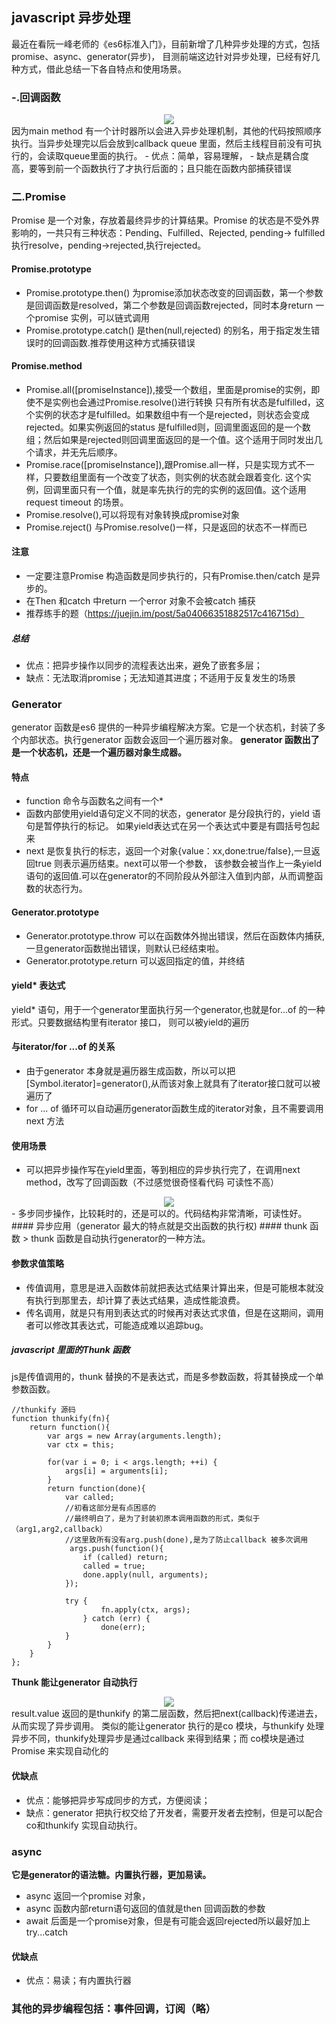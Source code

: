 ## javascript 异步处理
最近在看阮一峰老师的《es6标准入门》，目前新增了几种异步处理的方式，包括promise、async、generator(异步)，
目测前端这边针对异步处理，已经有好几种方式，借此总结一下各自特点和使用场景。
### -.回调函数
<div style="text-align: center"><img src="https://github.com/chenqing2016/learn-javascript/blob/master/src/async/img/callback.png"/></div>
因为main method 有一个计时器所以会进入异步处理机制，其他的代码按照顺序执行。当异步处理完以后会放到callback queue 里面，然后主线程目前没有可执行的，会读取queue里面的执行。
- 优点：简单，容易理解，
- 缺点是耦合度高，要等到前一个函数执行了才执行后面的；且只能在函数内部捕获错误

### 二.Promise
Promise 是一个对象，存放着最终异步的计算结果。Promise 的状态是不受外界影响的，一共只有三种状态：Pending、Fulfilled、Rejected,
pending-> fulfilled 执行resolve，pending->rejected,执行rejected。

#### Promise.prototype
- Promise.prototype.then() 为promise添加状态改变的回调函数，第一个参数是回调函数是resolved，第二个参数是回调函数rejected，同时本身return
一个promise 实例，可以链式调用
- Promise.prototype.catch() 是then(null,rejected) 的别名，用于指定发生错误时的回调函数.推荐使用这种方式捕获错误
#### Promise.method
- Promise.all([promiseInstance]),接受一个数组，里面是promise的实例，即使不是实例也会通过Promise.resolve()进行转换
只有所有状态是fulfilled，这个实例的状态才是fulfilled。如果数组中有一个是rejected，则状态会变成rejected。如果实例返回的status
是fulfilled则，回调里面返回的是一个数组；然后如果是rejected则回调里面返回的是一个值。这个适用于同时发出几个请求，并无先后顺序。
- Promise.race([promiseInstance]),跟Promise.all一样，只是实现方式不一样，只要数组里面有一个改变了状态，则实例的状态就会跟着变化.
这个实例，回调里面只有一个值，就是率先执行的完的实例的返回值。这个适用request timeout  的场景。
- Promise.resolve(),可以将现有对象转换成promise对象
- Promise.reject() 与Promise.resolve()一样，只是返回的状态不一样而已
#### 注意
- 一定要注意Promise 构造函数是同步执行的，只有Promise.then/catch 是异步的。
- 在Then 和catch 中return 一个error 对象不会被catch 捕获
- 推荐练手的题（https://juejin.im/post/5a04066351882517c416715d）
##### 总结
- 优点：把异步操作以同步的流程表达出来，避免了嵌套多层；
- 缺点：无法取消promise；无法知道其进度；不适用于反复发生的场景

### Generator
generator 函数是es6 提供的一种异步编程解决方案。它是一个状态机，封装了多个内部状态。执行generator 函数会返回一个遍历器对象。
**generator 函数出了是一个状态机，还是一个遍历器对象生成器。**
#### 特点
- function 命令与函数名之间有一个*
- 函数内部使用yield语句定义不同的状态，generator 是分段执行的，yield 语句是暂停执行的标记。
如果yield表达式在另一个表达式中要是有圆括号包起来
- next 是恢复执行的标志，返回一个对象{value：xx,done:true/false},一旦返回true 则表示遍历结束。next可以带一个参数，
该参数会被当作上一条yield 语句的返回值.可以在generator的不同阶段从外部注入值到内部，从而调整函数的状态行为。
#### Generator.prototype
- Generator.prototype.throw 可以在函数体外抛出错误，然后在函数体内捕获,一旦generator函数抛出错误，则默认已经结束啦。
- Generator.prototype.return 可以返回指定的值，并终结
#### yield* 表达式
yield* 语句，用于一个generator里面执行另一个generator,也就是for...of  的一种形式。只要数据结构里有iterator 接口，
则可以被yield的遍历
#### 与iterator/for ...of 的关系
- 由于generator 本身就是遍历器生成函数，所以可以把[Symbol.iterator]=generator(),从而该对象上就具有了iterator接口就可以被遍历了
- for ... of 循环可以自动遍历generator函数生成的iterator对象，且不需要调用next 方法
#### 使用场景
- 可以把异步操作写在yield里面，等到相应的异步执行完了，在调用next method，改写了回调函数（不过感觉很奇怪看代码 可读性不高）
<div style="text-align: center"><img src="https://github.com/chenqing2016/learn-javascript/blob/master/src/async/img/implementAsync.png"/></div>
- 多步同步操作，比较耗时的，还是可以的。代码结构非常清晰，可读性好。
#### 异步应用（generator 最大的特点就是交出函数的执行权)
#### thunk 函数
> thunk 函数是自动执行generator的一种方法。 

#### 参数求值策略
- 传值调用，意思是进入函数体前就把表达式结果计算出来，但是可能根本就没有执行到那里去，却计算了表达式结果，造成性能浪费。
- 传名调用，就是只有用到表达式的时候再对表达式求值，但是在这期间，调用者可以修改其表达式，可能造成难以追踪bug。
##### javascript 里面的Thunk 函数
js是传值调用的，thunk 替换的不是表达式，而是多参数函数，将其替换成一个单参数函数。
```
//thunkify 源码
function thunkify(fn){
    return function(){
        var args = new Array(arguments.length);
        var ctx = this;

        for(var i = 0; i < args.length; ++i) {
            args[i] = arguments[i];
        }
        return function(done){
            var called;
            //初看这部分是有点困惑的
            //最终明白了，是为了封装初原本调用函数的形式，类似于（arg1,arg2,callback）
            //这里致所有没有arg.push(done),是为了防止callback 被多次调用
             args.push(function(){
                if (called) return;
                called = true;
                done.apply(null, arguments);
            });

            try {
                    fn.apply(ctx, args);
                } catch (err) {
                    done(err);
            }
        }
    }
};
```
**Thunk 能让generator 自动执行**
<div style="text-align: center"><img src="https://github.com/chenqing2016/learn-javascript/blob/master/src/async/img/thunkify.png"/></div>
result.value 返回的是thunkify  的第二层函数，然后把next(callback)传递进去，从而实现了异步调用。
类似的能让generator 执行的是co 模块，与thunkify 处理异步不同，thunkify处理异步是通过callback 来得到结果；而
co模块是通过Promise 来实现自动化的

#### 优缺点
- 优点：能够把异步写成同步的方式，方便阅读；
- 缺点：generator 把执行权交给了开发者，需要开发者去控制，但是可以配合co和thunkify 实现自动执行。

### async
**它是generator的语法糖。内置执行器，更加易读。**
- async 返回一个promise 对象，
- async 函数内部return语句返回的值就是then 回调函数的参数
- await 后面是一个promise对象，但是有可能会返回rejected所以最好加上try...catch
#### 优缺点
- 优点：易读；有内置执行器
### 其他的异步编程包括：事件回调，订阅（略）
